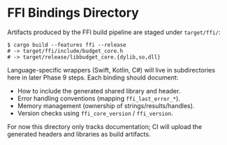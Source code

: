 # FFI Bindings Directory

Artifacts produced by the FFI build pipeline are staged under `target/ffi/`:

```
$ cargo build --features ffi --release
# -> target/ffi/include/budget_core.h
# -> target/release/libbudget_core.{dylib,so,dll}
```

Language-specific wrappers (Swift, Kotlin, C#) will live in subdirectories here in later Phase 9 steps. Each binding should document:

- How to include the generated shared library and header.
- Error handling conventions (mapping `ffi_last_error_*`).
- Memory management (ownership of strings/results/handles).
- Version checks using `ffi_core_version` / `ffi_version`.

For now this directory only tracks documentation; CI will upload the generated headers and libraries as build artifacts.
